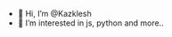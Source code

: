 - 👋 Hi, I’m @Kazklesh
- 👀 I’m interested in js, python and more..

<!---
Kazklesh/Kazklesh is a ✨ special ✨ repository because its `README.md` (this file) appears on your GitHub profile.
You can click the Preview link to take a look at your changes.
--->
